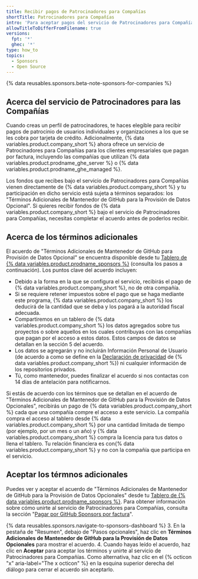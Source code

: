```yaml
---
title: Recibir pagos de Patrocinadores para Compañías
shortTitle: Patrocinadores para Compañías
intro: 'Para aceptar pagos del servicio de Patrocinadores para Compañías, debes aceptar algunos términos adicionales.'
allowTitleToDifferFromFilename: true
versions:
  fpt: '*'
  ghec: '*'
type: how_to
topics:
  - Sponsors
  - Open Source
---
```


{% data reusables.sponsors.beta-note-sponsors-for-companies %}

## Acerca del servicio de Patrocinadores para las Compañías

Cuando creas un perfil de patrocinadores, te haces elegible para recibir pagos de patrocinio de usuarios individuales y organizaciones a los que se les cobra por tarjeta de crédito. Adicionalmente, {% data variables.product.company_short %} ahora ofrece un servicio de Patrocinadores para Compañías para los clientes empresariales que pagan por factura, incluyendo las compañías que utilizan {% data variables.product.prodname_ghe_server %} o {% data variables.product.prodname_ghe_managed %}.

 Los fondos que recibes bajo el servicio de Patrocinadores para Compañías vienen directamente de {% data variables.product.company_short %} y tu participación en dicho servicio está sujeta a términos separados: los "Términos Adicionales de Mantenedor de GitHub para la Provisión de Datos Opcional". Si quieres recibir fondos de {% data variables.product.company_short %} bajo el servicio de Patrocinadores para Compañías, necesitas completar el acuerdo antes de poderlos recibir.

## Acerca de los términos adicionales

El acuerdo de "Términos Adicionales de Mantenedor de GitHub para Provisión de Datos Opcional" se encuentra disponible desde tu [ Tablero de {% data variables.product.prodname_sponsors %}](https://github.com/sponsors/accounts) (consulta los pasos a continuación). Los puntos clave del acuerdo incluyen:

* Debido a la forma en la que se configura el servicio, recibirás el pago de {% data variables.product.company_short %}, no de otra compañía.
* Si se requiere retener impuestos sobre el pago que se haga mediante este programa, {% data variables.product.company_short %} los deducirá de la cantidad que se deba y los pagará a la autoridad fiscal adecuada.
* Compartiremos en un tablero de {% data variables.product.company_short %} los datos agregados sobre tus proyectos o sobre aquellos en los cuales contribuyas con las compañías que pagan por el acceso a estos datos. Estos campos de datos se detallan en la sección 5 del acuerdo.
* Los datos se agregarán y no incluirán Información Personal de Usuario (de acuerdo a como se define en la [Declaración de privacidad](/free-pro-team@latest/github/site-policy/github-privacy-statement) de {% data variables.product.company_short %}) ni cualquier información de los repositorios privados.
* Tú, como mantenedor, puedes finalizar el acuerdo si nos contactas con 14 días de antelación para notificarnos.

Si estás de acuerdo con los términos que se detallan en el acuerdo de "Términos Adicionales de Mantenedor de GitHub para la Provisión de Datos Opcionales", recibirás un pago de {% data variables.product.company_short %} cada que una compañía compre el acceso a este servicio. La compañía compra el acceso al tablero desde {% data variables.product.company_short %} por una cantidad limitada de tiempo (por ejemplo, por un mes o un año) y {% data variables.product.company_short %} compra la licencia para tus datos o llena el tablero. Tu relación financiera es con{% data variables.product.company_short %} y no con la compañía que participa en el servicio.

## Aceptar los térmnos adicionales

Puedes ver y aceptar el acuerdo de "Términos Adicionales de Mantenedor de GitHub para la Provisión de Datos Opcionales" desde tu [Tablero de {% data variables.product.prodname_sponsors %}](https://github.com/sponsors/accounts). Para obtener información sobre cómo unirte al servicio de Patrocinadores para Compañías, consulta la sección "[Pagar por GitHub Sponsors por factura](/sponsors/sponsoring-open-source-contributors/paying-for-github-sponsors-by-invoice)".

{% data reusables.sponsors.navigate-to-sponsors-dashboard %}
3. En la pestaña de "Resumen", debajo de "Pasos opcionales", haz clic en **Términos Adicionales de Mantenedor de GitHub para la Provisión de Datos Opcionales** para mostrar el acuerdo.
4. Cuando hayas leído el acuerdo, haz clic en **Aceptar** para aceptar los términos y unirte al servicio de Patrocinadores para Compañías. Como alternativa, haz clic en el {% octicon "x" aria-label="The x octicon" %} en la esquina superior derecha del diálogo para cerrar el acuerdo sin aceptarlo.
